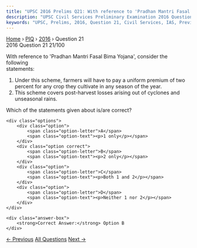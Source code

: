 ```yaml
---
title: "UPSC 2016 Prelims Q21: With reference to 'Pradhan Mantri Fasal Bima Yojana', consid..."
description: "UPSC Civil Services Preliminary Examination 2016 Question 21 with options and answer"
keywords: "UPSC, Prelims, 2016, Question 21, Civil Services, IAS, Previous Year Questions"
---
```


<nav class="breadcrumb">
    <a href="../../">Home</a>
    <span>›</span>
    <a href="../">PIQ</a>
    <span>›</span>
    <a href="./">2016</a>
    <span>›</span>
    <span>Question 21</span>
</nav>

<div class="question-header">
    <div class="question-meta">
        <span class="year-badge">2016</span>
        <span class="question-number">Question 21</span>
        <span class="progress">21/100</span>
    </div>
    <div class="progress-bar">
        <div class="progress-fill" style="width: 21.0%"></div>
    </div>
</div>

<div class="question-content">
    <div class="question-text">
        <p>With reference to 'Pradhan Mantri Fasal Bima Yojana', consider the following<br />
statements:</p>
<ol>
<li>Under this scheme, farmers will have to pay a uniform premium of two percent for any crop they cultivate in any season of the year.</li>
<li>This scheme covers post-harvest losses arising out of cyclones and unseasonal rains.</li>
</ol>
<p>Which of the statements given about is/are correct?</p>
    </div>
    
    <div class="options">
        <div class="option">
            <span class="option-letter">A</span>
            <span class="option-text"><p>1 only</p></span>
        </div>
        <div class="option correct">
            <span class="option-letter">B</span>
            <span class="option-text"><p>2 only</p></span>
        </div>
        <div class="option">
            <span class="option-letter">C</span>
            <span class="option-text"><p>Both 1 and 2</p></span>
        </div>
        <div class="option">
            <span class="option-letter">D</span>
            <span class="option-text"><p>Neither 1 nor 2</p></span>
        </div>
    </div>

    <div class="answer-box">
        <strong>Correct Answer:</strong> Option B
    </div>
</div>

<div class="question-nav">
    <a href="../q020-with-reference-to-organization-for-the-prohibition/" class="nav-btn prev">← Previous</a>
    <a href="../" class="nav-btn center">All Questions</a>
    <a href="../q022-in-which-of-the-following-regions-of-india-are-you/" class="nav-btn next">Next →</a>
</div>
